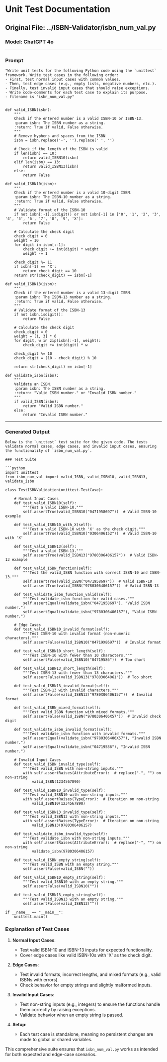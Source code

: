 # Unit Test Documentation
## Original File: ../ISBN-Validator/isbn_num_val.py

### Model: ChatGPT 4o

<hr>

### Prompt

```
"Write unit tests for the following Python code using the `unittest` framework. Write test cases in the following order:
- First, test normal input cases with common values.
- Then, test edge cases (e.g., empty lists, negative numbers, etc.).
- Finally, test invalid input cases that should raise exceptions.
- Write code-comments for each test case to explain its purpose.
- filename is "isbn_num_val.py"


def valid_ISBN(isbn):
    """
    Check if the entered number is a valid ISBN-10 or ISBN-13.
    :param isbn: The ISBN number as a string.
    :return: True if valid, False otherwise.
    """
    # Remove hyphens and spaces from the ISBN
    isbn = isbn.replace('-', '').replace(' ', '')

    # Check if the length of the ISBN is valid
    if len(isbn) == 10:
        return valid_ISBN10(isbn)
    elif len(isbn) == 13:
        return valid_ISBN13(isbn)
    else:
        return False

def valid_ISBN10(isbn):
    """
    Check if the entered number is a valid 10-digit ISBN.
    :param isbn: The ISBN-10 number as a string.
    :return: True if valid, False otherwise.
    """
    # Validate format of the ISBN-10
    if not isbn[:-1].isdigit() or not isbn[-1] in ['0', '1', '2', '3', '4', '5', '6', '7', '8', '9', 'X']:
        return False

    # Calculate the check digit
    check_digit = 0
    weight = 10
    for digit in isbn[:-1]:
        check_digit += int(digit) * weight
        weight -= 1

    check_digit %= 11
    if isbn[-1] == 'X':
        return check_digit == 10
    return str(check_digit) == isbn[-1]

def valid_ISBN13(isbn):
    """
    Check if the entered number is a valid 13-digit ISBN.
    :param isbn: The ISBN-13 number as a string.
    :return: True if valid, False otherwise.
    """
    # Validate format of the ISBN-13
    if not isbn.isdigit():
        return False

    # Calculate the check digit
    check_digit = 0
    weight = [1, 3] * 6
    for digit, w in zip(isbn[:-1], weight):
        check_digit += int(digit) * w

    check_digit %= 10
    check_digit = (10 - check_digit) % 10

    return str(check_digit) == isbn[-1]

def validate_isbn(isbn):
    """
    Validate an ISBN.
    :param isbn: The ISBN number as a string.
    :return: "Valid ISBN number." or "Invalid ISBN number."
    """
    if valid_ISBN(isbn):
        return "Valid ISBN number."
    else:
        return "Invalid ISBN number."
```

<hr>

### Generated Output

```
Below is the `unittest` test suite for the given code. The tests validate normal cases, edge cases, and invalid input cases, ensuring the functionality of `isbn_num_val.py`.

### Test Suite

```python
import unittest
from isbn_num_val import valid_ISBN, valid_ISBN10, valid_ISBN13, validate_isbn

class TestISBNValidation(unittest.TestCase):

    # Normal Input Cases
    def test_valid_ISBN10(self):
        """Test a valid ISBN-10."""
        self.assertTrue(valid_ISBN10("0471958697"))  # Valid ISBN-10 example

    def test_valid_ISBN10_with_X(self):
        """Test a valid ISBN-10 with 'X' as the check digit."""
        self.assertTrue(valid_ISBN10("0306406152"))  # Valid ISBN-10 with 'X'

    def test_valid_ISBN13(self):
        """Test a valid ISBN-13."""
        self.assertTrue(valid_ISBN13("9780306406157"))  # Valid ISBN-13 example

    def test_valid_ISBN_function(self):
        """Test the valid_ISBN function with correct ISBN-10 and ISBN-13."""
        self.assertTrue(valid_ISBN("0471958697"))  # Valid ISBN-10
        self.assertTrue(valid_ISBN("9780306406157"))  # Valid ISBN-13

    def test_validate_isbn_function_valid(self):
        """Test validate_isbn function for valid cases."""
        self.assertEqual(validate_isbn("0471958697"), "Valid ISBN number.")
        self.assertEqual(validate_isbn("9780306406157"), "Valid ISBN number.")

    # Edge Cases
    def test_valid_ISBN10_invalid_format(self):
        """Test ISBN-10 with invalid format (non-numeric characters)."""
        self.assertFalse(valid_ISBN10("04719X8697"))  # Invalid format

    def test_valid_ISBN10_short_length(self):
        """Test ISBN-10 with fewer than 10 characters."""
        self.assertFalse(valid_ISBN10("04719586"))  # Too short

    def test_valid_ISBN13_short_length(self):
        """Test ISBN-13 with fewer than 13 characters."""
        self.assertFalse(valid_ISBN13("97803064061"))  # Too short

    def test_valid_ISBN13_invalid_format(self):
        """Test ISBN-13 with invalid characters."""
        self.assertFalse(valid_ISBN13("9780X06406157"))  # Invalid format

    def test_valid_ISBN_mixed_format(self):
        """Test valid_ISBN function with mixed formats."""
        self.assertFalse(valid_ISBN("9780306406X57"))  # Invalid check digit

    def test_validate_isbn_invalid_format(self):
        """Test validate_isbn function with invalid formats."""
        self.assertEqual(validate_isbn("9780306406X57"), "Invalid ISBN number.")
        self.assertEqual(validate_isbn("04719586"), "Invalid ISBN number.")

    # Invalid Input Cases
    def test_valid_ISBN_invalid_type(self):
        """Test valid_ISBN with non-string inputs."""
        with self.assertRaises(AttributeError):  # replace("-", "") on non-string
            valid_ISBN(1234567890)

    def test_valid_ISBN10_invalid_type(self):
        """Test valid_ISBN10 with non-string inputs."""
        with self.assertRaises(TypeError):  # Iteration on non-string
            valid_ISBN10(1234567890)

    def test_valid_ISBN13_invalid_type(self):
        """Test valid_ISBN13 with non-string inputs."""
        with self.assertRaises(TypeError):  # Iteration on non-string
            valid_ISBN13(9780306406157)

    def test_validate_isbn_invalid_type(self):
        """Test validate_isbn with non-string inputs."""
        with self.assertRaises(AttributeError):  # replace("-", "") on non-string
            validate_isbn(9780306406157)

    def test_valid_ISBN_empty_string(self):
        """Test valid_ISBN with an empty string."""
        self.assertFalse(valid_ISBN(""))

    def test_valid_ISBN10_empty_string(self):
        """Test valid_ISBN10 with an empty string."""
        self.assertFalse(valid_ISBN10(""))

    def test_valid_ISBN13_empty_string(self):
        """Test valid_ISBN13 with an empty string."""
        self.assertFalse(valid_ISBN13(""))

if __name__ == "__main__":
    unittest.main()
```

### Explanation of Test Cases
1. **Normal Input Cases**:
   - Test valid ISBN-10 and ISBN-13 inputs for expected functionality.
   - Cover edge cases like valid ISBN-10s with 'X' as the check digit.

2. **Edge Cases**:
   - Test invalid formats, incorrect lengths, and mixed formats (e.g., valid ISBNs with errors).
   - Check behavior for empty strings and slightly malformed inputs.

3. **Invalid Input Cases**:
   - Test non-string inputs (e.g., integers) to ensure the functions handle them correctly by raising exceptions.
   - Validate behavior when an empty string is passed.

4. **Setup**:
   - Each test case is standalone, meaning no persistent changes are made to global or shared variables.

This comprehensive suite ensures that `isbn_num_val.py` works as intended for both expected and edge-case scenarios.
```